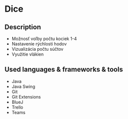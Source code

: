 <h1>Dice</h1>
<h2>Description</h2>
<ul>
  <li>Možnosť voľby počtu kociek 1-4</li>
  <li>Nastavenie rýchlosti hodov</li>
  <li>Vizualizácia počtu súčtov</li>
  <li>Využitie vlákien</li>
</ul>
<h2>Used languages & frameworks & tools</h2>
<ul>
  <li>Java</li>
  <li>Java Swing</li>
  <li>Git</li>
  <li>Git Extensions</li>
  <li>BlueJ</li>
  <li>Trello</li>
  <li>Teams</li>
</ul>

